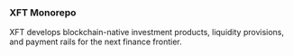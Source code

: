 ### XFT Monorepo
XFT develops blockchain-native investment products, liquidity provisions, and payment rails for the next finance frontier.
